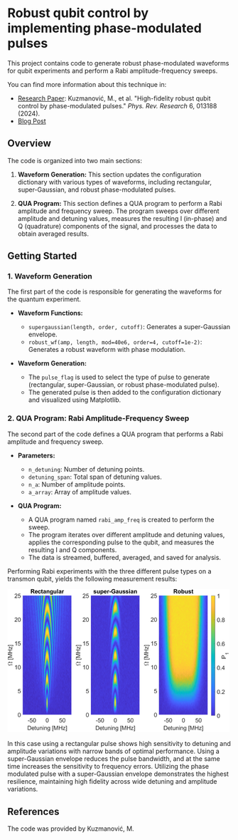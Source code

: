 # Robust qubit control by implementing phase-modulated pulses

This project contains code to generate robust phase-modulated waveforms for qubit experiments and perform a Rabi amplitude-frequency sweeps. 

You can find more information about this technique in:

- [Research Paper](https://doi.org/10.1103/PhysRevResearch.6.013188): Kuzmanović, M., et al. "High-fidelity robust qubit control by phase-modulated pulses." *Phys. Rev. Research* 6, 013188 (2024).
- [Blog Post](link)



## Overview

The code is organized into two main sections:

1. **Waveform Generation:** This section updates the configuration dictionary with various types of waveforms, including rectangular, super-Gaussian, and robust phase-modulated pulses.

2. **QUA Program:** This section defines a QUA program to perform a Rabi amplitude and frequency sweep. The program sweeps over different amplitude and detuning values, measures the resulting I (in-phase) and Q (quadrature) components of the signal, and processes the data to obtain averaged results.

## Getting Started

### 1. **Waveform Generation**

The first part of the code is responsible for generating the waveforms for the quantum experiment.

- **Waveform Functions:**
  - `supergaussian(length, order, cutoff)`: Generates a super-Gaussian envelope.
  - `robust_wf(amp, length, mod=40e6, order=4, cutoff=1e-2)`: Generates a robust waveform with phase modulation.

- **Waveform Generation:**
  - The `pulse_flag` is used to select the type of pulse to generate (rectangular, super-Gaussian, or robust phase-modulated pulse).
  - The generated pulse is then added to the configuration dictionary and visualized using Matplotlib.

### 2. **QUA Program: Rabi Amplitude-Frequency Sweep**

The second part of the code defines a QUA program that performs a Rabi amplitude and frequency sweep.

- **Parameters:**
  - `n_detuning`: Number of detuning points.
  - `detuning_span`: Total span of detuning values.
  - `n_a`: Number of amplitude points.
  - `a_array`: Array of amplitude values.

- **QUA Program:**
  - A QUA program named `rabi_amp_freq` is created to perform the sweep.
  - The program iterates over different amplitude and detuning values, applies the corresponding pulse to the qubit, and measures the resulting I and Q components.
  - The data is streamed, buffered, averaged, and saved for analysis.

Performing Rabi experiments with the three different pulse types on a transmon qubit, yields the following measurement results:

<img src="Rabi.png" alt="Logo" width="500"/>


In this case using a rectangular pulse shows high sensitivity to detuning and amplitude variations with narrow bands of optimal performance. Using a super-Gaussian envelope reduces the pulse bandwidth, and at the same time increases the sensitivity to frequency errors. Utilizing the phase modulated pulse with a super-Gaussian envelope demonstrates the highest resilience, maintaining high fidelity across wide detuning and amplitude variations.


## References

The code was provided by Kuzmanović, M. 





